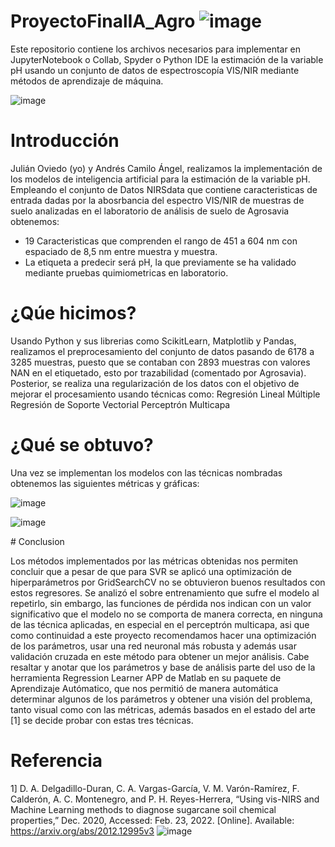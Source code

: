 # ProyectoFinalIA_Agro ![image](https://user-images.githubusercontent.com/47205790/171818497-97b03c0f-3a4e-40bc-b5eb-5fe30736b395.png)

Este repositorio contiene los archivos necesarios para implementar en JupyterNotebook o Collab, Spyder o Python IDE la estimación de la variable pH usando un conjunto de datos de espectroscopía VIS/NIR mediante métodos de aprendizaje de máquina.

![image](https://user-images.githubusercontent.com/47205790/171818519-2ab76fb4-1712-407c-8df6-96bc4580ea84.png)

# Introducción
Julián Oviedo (yo) y Andrés Camilo Ángel, realizamos la implementación de los modelos de inteligencia artificial para la estimación de la variable pH. Empleando el conjunto de Datos NIRSdata que contiene caracteristicas de entrada dadas por la abosrbancia del espectro VIS/NIR de muestras de suelo analizadas en el laboratorio de análisis de suelo de Agrosavia obtenemos: 
 - 19 Caracteristicas que comprenden el rango de 451 a 604 nm con espaciado de 8,5 nm  entre muestra y muestra.
 -  La etiqueta a predecir será pH, la que previamente se ha validado mediante pruebas quimiometricas en laboratorio.

# ¿Qúe hicimos?

Usando Python y sus librerias como ScikitLearn, Matplotlib y Pandas, realizamos el preprocesamiento del conjunto de datos pasando de 6178 a 3285 muestras, puesto que se contaban con 2893 muestras con valores NAN en el etiquetado, esto por trazabilidad (comentado por Agrosavia). Posterior, se realiza una regularización de los datos con el objetivo de mejorar el procesamiento usando técnicas como: 
Regresión Lineal Múltiple
Regresión de Soporte Vectorial
Perceptrón Multicapa

# ¿Qué se obtuvo?

Una vez se implementan los modelos con las técnicas nombradas obtenemos las siguientes métricas y gráficas:
<p align="center">

![image](https://user-images.githubusercontent.com/47205790/171812137-0fd0c5e8-f3d9-491e-8455-8ee8b106bc74.png)

 
![image](https://user-images.githubusercontent.com/47205790/171816392-97e37a11-f227-4618-91d6-74808a97cbc1.png)
 </p>
# Conclusion

Los métodos implementados por las métricas obtenidas nos permiten concluir que a pesar de que para SVR se aplicó una optimización de hiperparámetros por GridSearchCV no se obtuvieron buenos resultados con estos regresores. Se analizó el sobre entrenamiento que sufre el modelo al repetirlo, sin embargo, las funciones de pérdida nos indican con un valor significativo que el modelo no se comporta de manera correcta, en ninguna de las técnica aplicadas, en especial en el perceptrón multicapa, asi que como continuidad a este proyecto recomendamos hacer una optimización de los parámetros, usar una red neuronal más robusta y además usar validación cruzada en este método para obtener un mejor análisis. 
Cabe resaltar y anotar que los parámetros y base de análisis parte del uso de la herramienta Regression Learner APP de Matlab en su paquete de Aprendizaje Autómatico, que nos permitió de manera automática determinar algunos de los parámetros y obtener una visión del problema, tanto visual como con las métricas, además basados en el estado del arte [1] se decide probar con estas tres técnicas.

# Referencia
1]	D. A. Delgadillo-Duran, C. A. Vargas-García, V. M. Varón-Ramírez, F. Calderón, A. C. Montenegro, and P. H. Reyes-Herrera, “Using vis-NIRS and Machine Learning methods to diagnose sugarcane soil chemical properties,” Dec. 2020, Accessed: Feb. 23, 2022. [Online]. Available: https://arxiv.org/abs/2012.12995v3
![image](https://user-images.githubusercontent.com/47205790/171818435-9d026a0b-b80e-4605-976c-6727aeba9ef5.png)





